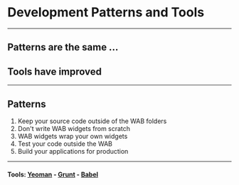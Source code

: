<!-- .slide: data-background="reveal.js/img/bg-2.png" -->
# Development Patterns and Tools

---

## Patterns are the same ...
## Tools have improved

---

## Patterns

<ol>
	<li>Keep your source code outside of the WAB folders</li>
	<li>Don't write WAB widgets from scratch</li>
	<li>WAB widgets wrap your own widgets</li>
	<li>Test your code outside the WAB</li>
	<li>Build your applications for production</li>

</ol>

---

<!-- .slide: data-background="img/yo-grunt-babel.png" data-background-size="920px" data-background-color="#fff" -->
#### Tools: [Yeoman](http://yeoman.io/) - [Grunt](http://gruntjs.com/) - [Babel](https://babeljs.io/)
